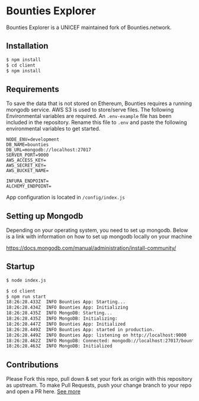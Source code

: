 # Bounties Explorer
Bounties Explorer is a UNICEF maintained fork of Bounties.network.

## Installation

```sh
$ npm install
$ cd client
$ npm install
```

## Requirements

To save the data that is not stored on Ethereum, Bounties requires a running mongodb service. AWS S3 is used to store/serve files.
The following Environmental variables are required. An ```.env-example``` file has been included in the repository. Rename this file to ```.env``` and paste the following environmental variables to get started.

```
NODE_ENV=development
DB_NAME=bounties
DB_URL=mongodb://localhost:27017
SERVER_PORT=9000
AWS_ACCESS_KEY=
AWS_SECRET_KEY=
AWS_BUCKET_NAME=

INFURA_ENDPOINT=
ALCHEMY_ENDPOINT=
```

App configuration is located in   `/config/index.js`

## Setting up Mongodb
Depending on your operating system, you need to set up mongodb. 
Below is a link with information on how to set up mongodb locally on your machine

https://docs.mongodb.com/manual/administration/install-community/

## Startup

```sh
$ node index.js
```

```sh
$ cd client
$ npm run start
18:26:28.433Z  INFO Bounties App: Starting...
18:26:28.434Z  INFO Bounties App: Initializing
18:26:28.435Z  INFO MongoDB: Starting...
18:26:28.435Z  INFO MongoDB: Initializing:
18:26:28.447Z  INFO Bounties App: Initialized
18:26:28.449Z  INFO Bounties App: started in production.
18:26:28.449Z  INFO Bounties App: listening on http://localhost:9000
18:26:28.462Z  INFO MongoDB: Connected: mongodb://localhost:27017/bounties
18:26:28.463Z  INFO MongoDB: Initialized
```

## Contributions
Please Fork this repo, pull down & set your fork as origin with this repository as upstream. To make Pull Requests, push your change branch to your repo and open a PR here. [See more](https://github.com/unicef/juniper-portfolio/tree/develop/contributing)



